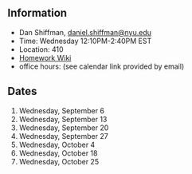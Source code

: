 ## Information

- Dan Shiffman, daniel.shiffman@nyu.edu
- Time: Wednesday 12:10PM-2:40PM EST
- Location: 410
- [Homework Wiki](https://github.com/ITPNYU/ICM-2023-Code/wiki/Homework-Dan-‐-Wednesday)
- office hours: (see calendar link provided by email)

## Dates

1. Wednesday, September 6
2. Wednesday, September 13
3. Wednesday, September 20
4. Wednesday, September 27
5. Wednesday, October 4
6. Wednesday, October 18
7. Wednesday, October 25
